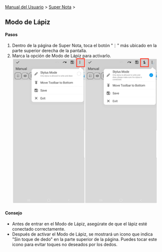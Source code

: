 [Manual del Usuario](/dragonnest/drawnote/manual/es) > [Super Nota](/dragonnest/drawnote/manual/es/super_note) >

Modo de Lápiz
---

#### Pasos

1. Dentro de la página de Super Nota, toca el botón "⋮" más ubicado en la parte superior derecha de la pantalla.
2. Marca la opción de Modo de Lápiz para activarlo.
   ![](imgs/stylus_mode1.png)

#### Consejo
- Antes de entrar en el Modo de Lápiz, asegúrate de que el lápiz esté conectado correctamente.
- Después de activar el Modo de Lápiz, se mostrará un icono que indica "Sin toque de dedo" en la parte superior de la página. Puedes tocar este icono para evitar toques no deseados por los dedos.
